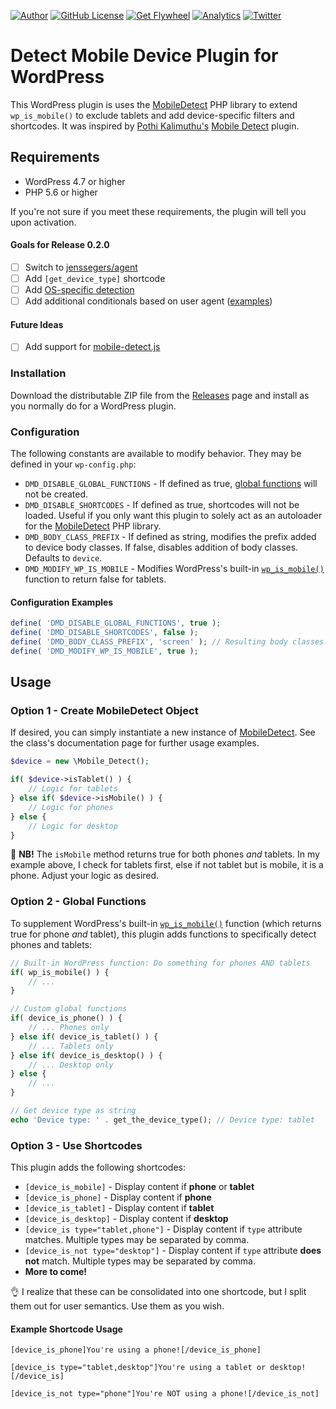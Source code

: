 [![Author](https://img.shields.io/badge/author-Daniel%20M.%20Hendricks-lightgrey.svg?colorB=9900cc&style=flat-square)](https://daniel.hn/?utm_source=github.com&utm_medium=campaign&utm_content=button&utm_campaign=detect-mobile-device)
[![GitHub License](https://img.shields.io/badge/license-GPLv2-yellow.svg?style=flat-square)](https://raw.githubusercontent.com/dmhendricks/detect-mobile-device/master/LICENSE)
[![Get Flywheel](https://img.shields.io/badge/hosting-Flywheel-green.svg?style=flat-square&label=compatible&colorB=AE2A21)](https://share.getf.ly/e25g6k?utm_source=github.com&utm_medium=campaign&utm_content=button&utm_campaign=dmhendricks%2Fdetect-mobile-device)
[![Analytics](https://ga-beacon.appspot.com/UA-126205765-1/dmhendricks/detect-mobile-device?flat)](https://ga-beacon.appspot.com/?utm_source=github.com&utm_medium=campaign&utm_content=button&utm_campaign=dmhendricks%2Fdetect-mobile-device)
[![Twitter](https://img.shields.io/twitter/url/https/github.com/dmhendricks/detect-mobile-device.svg?style=social)](https://twitter.com/danielhendricks)

# Detect Mobile Device Plugin for WordPress

This WordPress plugin is uses the [MobileDetect](http://mobiledetect.net/) PHP library to extend `wp_is_mobile()` to exclude tablets and add device-specific filters and shortcodes. It was inspired by [Pothi Kalimuthu's](https://www.tinywp.in/?utm_source=github.com&utm_medium=campaign&utm_content=button&utm_campaign=detect-mobile-device) [Mobile Detect](https://wordpress.org/plugins/tinywp-mobile-detect/) plugin.

## Requirements

- WordPress 4.7 or higher
- PHP 5.6 or higher

If you're not sure if you meet these requirements, the plugin will tell you upon activation.

#### Goals for Release 0.2.0

- [ ] Switch to [jenssegers/agent](https://github.com/jenssegers/agent)
- [ ] Add `[get_device_type]` shortcode
- [ ] Add [OS-specific detection](https://github.com/jenssegers/agent)
- [ ] Add additional conditionals based on user agent ([examples](https://github.com/quentin389/UserAgentInfo#usage))

#### Future Ideas

- [ ] Add support for [mobile-detect.js](https://github.com/hgoebl/mobile-detect.js)

### Installation

Download the distributable ZIP file from the [Releases](https://github.com/dmhendricks/detect-mobile-device/releases) page and install as you normally do for a WordPress plugin.

### Configuration

The following constants are available to modify behavior. They may be defined in your `wp-config.php`:

- `DMD_DISABLE_GLOBAL_FUNCTIONS` - If defined as true, [global functions](#option-2---global-functions) will not be created.
- `DMD_DISABLE_SHORTCODES` - If defined as true, shortcodes will not be loaded. Useful if you only want this plugin to solely act as an autoloader for the [MobileDetect](http://mobiledetect.net/) PHP library.
- `DMD_BODY_CLASS_PREFIX` - If defined as string, modifies the prefix added to device body classes. If false, disables addition of body classes. Defaults to `device`.
- `DMD_MODIFY_WP_IS_MOBILE` - Modifies WordPress's built-in [`wp_is_mobile()`](https://codex.wordpress.org/Function_Reference/wp_is_mobile) function to return false for tablets.

#### Configuration Examples

```php
define( 'DMD_DISABLE_GLOBAL_FUNCTIONS', true );
define( 'DMD_DISABLE_SHORTCODES', false );
define( 'DMD_BODY_CLASS_PREFIX', 'screen' ); // Resulting body classes: screen-mobile, screen-desktop, etc
define( 'DMD_MODIFY_WP_IS_MOBILE', true );
```

## Usage

### Option 1 - Create MobileDetect Object

If desired, you can simply instantiate a new instance of [MobileDetect](http://mobiledetect.net/). See the class's documentation page for further usage examples.

```php
$device = new \Mobile_Detect();

if( $device->isTablet() ) {
	// Logic for tablets
} else if( $device->isMobile() ) {
	// Logic for phones
} else {
	// Logic for desktop
}
```

:rotating_light: **NB!** The `isMobile` method returns true for both phones _and_ tablets. In my example above, I check for tablets first, else if not tablet but is mobile, it is a phone. Adjust your logic as desired.

### Option 2 - Global Functions

To supplement WordPress's built-in [`wp_is_mobile()`](https://codex.wordpress.org/Function_Reference/wp_is_mobile) function (which returns true for phone _and_ tablet), this plugin adds functions to specifically detect phones and tablets:

```php
// Built-in WordPress function: Do something for phones AND tablets
if( wp_is_mobile() ) {
	// ...
}

// Custom global functions
if( device_is_phone() ) {
	// ... Phones only
} else if( device_is_tablet() ) {
	// ... Tablets only
} else if( device_is_desktop() ) {
	// ... Desktop only
} else {
    // ...
}

// Get device type as string
echo 'Device type: ' . get_the_device_type(); // Device type: tablet
```

### Option 3 - Use Shortcodes

This plugin adds the following shortcodes:

- `[device_is_mobile]` - Display content if **phone** or **tablet**
- `[device_is_phone]` - Display content if **phone**
- `[device_is_tablet]` - Display content if **tablet**
- `[device_is_desktop]` - Display content if **desktop**
- `[device_is type="tablet,phone"]` - Display content if `type` attribute matches. Multiple types may be separated by comma.
- `[device_is_not type="desktop"]` - Display content if `type` attribute **does not** match. Multiple types may be separated by comma.
- **More to come!**

:ok_hand: I realize that these can be consolidated into one shortcode, but I split them out for user semantics. Use them as you wish.

#### Example Shortcode Usage

```
[device_is_phone]You're using a phone![/device_is_phone]

[device_is type="tablet,desktop"]You're using a tablet or desktop![/device_is]

[device_is_not type="phone"]You're NOT using a phone![/device_is_not]
```
